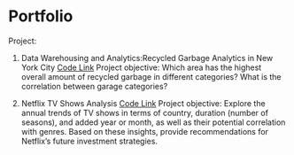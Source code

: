 # Portfolio

Project:
1. Data Warehousing and Analytics:Recycled Garbage Analytics in New York City
   [Code Link](https://github.com/YulunTsai/Data_Warehousing_for_Anlaytics)
   Project objective: Which area has the highest overall amount of recycled garbage in different categories? What is the correlation between garage categories?


3. Netflix TV Shows Analysis
   [Code Link](https://github.com/YulunTsai/Netflix_Data_Analysis)
   Project objective: Explore the annual trends of TV shows in terms of country, duration (number of seasons), and added year or month, as well as their potential correlation with genres. Based on these insights, provide recommendations for Netflix’s future investment strategies.
